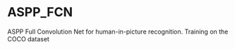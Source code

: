# ASPP_FCN
ASPP Full Convolution Net for human-in-picture recognition. Training on the COCO dataset
